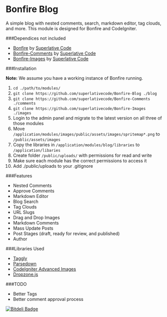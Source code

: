 Bonfire Blog
============

A simple blog with nested comments, search, markdown editor, tag clouds, and more. This module is designed for Bonfire and CodeIgniter.

###Dependices not included

*   [Bonfire](https://github.com/ci-bonfire/Bonfire) by [Superlative Code](http://superlativecode.com/)
*   [Bonfire-Comments](https://github.com/superlativecode/Bonfire-Comments) by [Superlative Code](http://superlativecode.com/)
*   [Bonfire-Images](https://github.com/superlativecode/Bonfire-Images) by [Superlative Code](http://superlativecode.com/)

###Installation

**Note:** We assume you have a working instance of Bonfire running.

1. `cd ./path/to/modules/`
2. `git clone https://github.com/superlativecode/Bonfire-Blog ./blog`
3. `git clone https://github.com/superlativecode/Bonfire-Comments ./comments`
4. `git clone https://github.com/superlativecode/Bonfire-Images ./images`
5.  Login to the admin panel and migrate to the latest version on all three of those modules
6.  Move `/application/modules/images/public/assets/images/spritemap*.png` to `/public/assets/images`
7.  Copy the libraries in `/application/modules/blog/libraries` to `/application/libaries`
8.  Create folder `/public/uploads/` with permissions for read and write
9.  Make sure each module has the correct permissions to access it
10. Add ./public/uploads to your .gitignore


###Features

* Nested Comments
* Approve Comments
* Markdown Editor
* Blog Search
* Tag Clouds
* URL Slugs
* Drag and Drop Images
* Markdown Comments
* Mass Update Posts
* Post Stages (draft, ready for review, and published)
* Author

###Libraries Used

*   [Taggly](https://github.com/EllisLab/CodeIgniter/wiki/Taggly)
*   [Parsedown](http://parsedown.org/)
*   [CodeIgniter Advanced Images](https://github.com/jenssegers/CodeIgniter-Advanced-Images)
*   [Dropzone.js](http://www.dropzonejs.com/)

###TODO

* Better Tags
* Better comment approval process

[![Bitdeli Badge](https://d2weczhvl823v0.cloudfront.net/superlativecode/bonfire-blog/trend.png)](https://bitdeli.com/free "Bitdeli Badge")